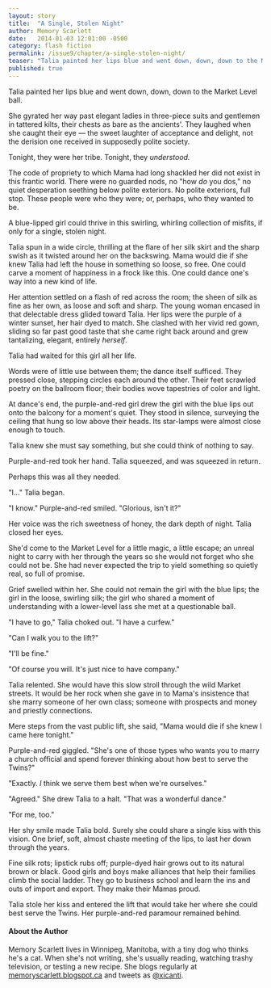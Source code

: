 ```yaml
---
layout: story
title:  "A Single, Stolen Night"
author: Memory Scarlett
date:   2014-01-03 12:01:00 -0500
category: flash fiction
permalink: /issue9/chapter/a-single-stolen-night/
teaser: "Talia painted her lips blue and went down, down, down to the Market Level ball."
published: true
---
```


Talia painted her lips blue and went down, down, down to the Market Level ball.

She gyrated her way past elegant ladies in three-piece suits and gentlemen in tattered kilts, their chests as bare as the ancients'. They laughed when she caught their eye — the sweet laughter of acceptance and delight, not the derision one received in supposedly polite society.

Tonight, they were her tribe. Tonight, they _understood._

The code of propriety to which Mama had long shackled her did not exist in this frantic world. There were no guarded nods, no "how _do_ you dos," no quiet desperation seething below polite exteriors. No polite exteriors, full stop. These people were who they were; or, perhaps, who they wanted to be.

A blue-lipped girl could thrive in this swirling, whirling collection of misfits, if only for a single, stolen night.

Talia spun in a wide circle, thrilling at the flare of her silk skirt and the sharp swish as it twisted around her on the backswing. Mama would die if she knew Talia had left the house in something so loose, so free. One could carve a moment of happiness in a frock like this. One could dance one's way into a new kind of life.

Her attention settled on a flash of red across the room; the sheen of silk as fine as her own, as loose and soft and sharp. The young woman encased in that delectable dress glided toward Talia. Her lips were the purple of a winter sunset, her hair dyed to match. She clashed with her vivid red gown, sliding so far past good taste that she came right back around and grew tantalizing, elegant, entirely _herself_.

Talia had waited for this girl all her life.

Words were of little use between them; the dance itself sufficed. They pressed close, stepping circles each around the other. Their feet scrawled poetry on the ballroom floor; their bodies wove tapestries of color and light.

At dance's end, the purple-and-red girl drew the girl with the blue lips out onto the balcony for a moment's quiet. They stood in silence, surveying the ceiling that hung so low above their heads. Its star-lamps were almost close enough to touch.

Talia knew she must say something, but she could think of nothing to say.

Purple-and-red took her hand. Talia squeezed, and was squeezed in return.

Perhaps this was all they needed.

"I…" Talia began.

"I know." Purple-and-red smiled. "Glorious, isn't it?"

Her voice was the rich sweetness of honey, the dark depth of night. Talia closed her eyes.

She'd come to the Market Level for a little magic, a little escape; an unreal night to carry with her through the years so she would not forget who she could not be. She had never expected the trip to yield something so quietly real, so full of promise.

Grief swelled within her. She could not remain the girl with the blue lips; the girl in the loose, swirling silk; the girl who shared a moment of understanding with a lower-level lass she met at a questionable ball.

"I have to go," Talia choked out. "I have a curfew."

"Can I walk you to the lift?"

"I'll be fine."

"Of course you will. It's just nice to have company."

Talia relented. She would have this slow stroll through the wild Market streets. It would be her rock when she gave in to Mama's insistence that she marry someone of her own class; someone with prospects and money and priestly connections.

Mere steps from the vast public lift, she said, "Mama would die if she knew I came here tonight."

Purple-and-red giggled. "She's one of those types who wants you to marry a church official and spend forever thinking about how best to serve the Twins?"

"Exactly. _I_ think we serve them best when we're ourselves."

"Agreed." She drew Talia to a halt. "That was a wonderful dance."

"For me, too."

Her shy smile made Talia bold. Surely she could share a single kiss with this vision. One brief, soft, almost chaste meeting of the lips, to last her down through the years.

Fine silk rots; lipstick rubs off; purple-dyed hair grows out to its natural brown or black. Good girls and boys make alliances that help their families climb the social ladder. They go to business school and learn the ins and outs of import and export. They make their Mamas proud.

Talia stole her kiss and entered the lift that would take her where she could best serve the Twins. Her purple-and-red paramour remained behind.

#### About the Author

Memory Scarlett lives in Winnipeg, Manitoba, with a tiny dog who thinks he's a cat. When she's not writing, she's usually reading, watching trashy television, or testing a new recipe. She blogs regularly at [memoryscarlett.blogspot.ca](http://memoryscarlett.blogspot.ca) and tweets as [@xicanti](https://twitter.com/xicanti).
